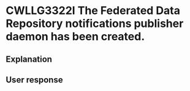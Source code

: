 # CWLLG3322I The Federated Data Repository notifications publisher daemon has been created.

## Explanation

## User response